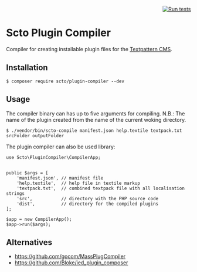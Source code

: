 <div align="right">

[![Run tests](https://github.com/trenc/scto-plugin-compiler/actions/workflows/run-tests.yml/badge.svg?branch=main)](https://github.com/trenc/scto-plugin-compiler/actions/workflows/run-tests.yml)

</div>

# Scto Plugin Compiler

Compiler for creating installable plugin files for the [Textpattern CMS](https://textpattern.com).

## Installation

```
$ composer require scto/plugin-compiler --dev
```

## Usage

The compiler binary can has up to five arguments for compiling.
N.B.: The name of the plugin created from the name of the current woking directory.

```
$ ./vendor/bin/scto-compile manifest.json help.textile textpack.txt srcFolder outputFolder
```

The plugin compiler can also be used library:

```
use Scto\PluginCompiler\CompilerApp;


public $args = [
    'manifest.json', // manifest file
    'help.textile',  // help file in textile markup
    'textpack.txt',  // combined textpack file with all localisation strings
    'src',           // directory with the PHP source code
    'dist',          // directory for the compiled plugins
];

$app = new CompilerApp();
$app->run($args);
```

## Alternatives

* https://github.com/gocom/MassPlugCompiler
* https://github.com/Bloke/ied_plugin_composer
